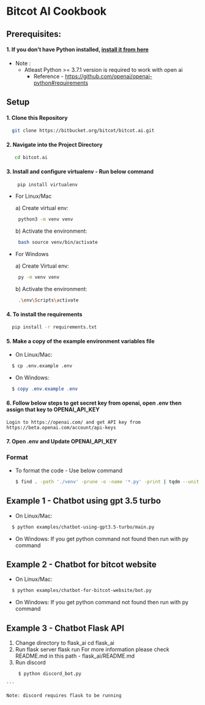 # Bitcot AI Cookbook

## Prerequisites:

#### 1. If you don’t have Python installed, [install it from here](https://www.python.org/downloads/)

- Note :
  - Atleast Python >= 3.7.1 version is required to work with open ai
    - Reference - https://github.com/openai/openai-python#requirements

## Setup

#### 1. Clone this Repository

```bash
  git clone https://bitbucket.org/bitcot/bitcot.ai.git
```

#### 2. Navigate into the Project Directory

```bash
   cd bitcot.ai
```

#### 3. Install and configure virtualenv - Run below command

```bash
    pip install virtualenv
```

- For Linux/Mac

  a) Create virtual env:

  ```bash
   python3 -m venv venv
  ```

  b) Activate the environment:

  ```bash
   bash source venv/bin/activate
  ```

- For Windows

  a) Create Virtual env:

  ```bash
   py -m venv venv
  ```

  b) Activate the environment:

  ```bash
   .\env\Scripts\activate
  ```

#### 4. To install the requirements

```bash
  pip install -r requirements.txt
```

#### 5. Make a copy of the example environment variables file

- On Linux/Mac:

```bash
  $ cp .env.example .env
```

- On Windows:

```powershell
  $ copy .env.example .env
```

#### 6. Follow below steps to get secret key from openai, open .env then assign that key to OPENAI_API_KEY

    Login to https://openai.com/ and get API key from https://beta.openai.com/account/api-keys

#### 7. Open .env and Update OPENAI_API_KEY

### Format

- To format the code - Use below command
  ```bash
  $ find . -path './venv' -prune -o -name '*.py' -print | tqdm --unit='file' --total=$(find . -name '*.py' -not -path './venv/*' | wc -l) | xargs -I{} autopep8 --in-place {}
  ```

## Example 1 - Chatbot using gpt 3.5 turbo

- On Linux/Mac:

```bash
  $ python examples/chatbot-using-gpt3.5-turbo/main.py
```

- On Windows:
  If you get python command not found then run with py command

## Example 2 - Chatbot for bitcot website

- On Linux/Mac:

```bash
  $ python examples/chatbot-for-bitcot-website/bot.py
```

- On Windows:
  If you get python command not found then run with py command


## Example 3 - Chatbot Flask API
  1. Change directory to flask_ai
     cd flask_ai
  2. Run flask server
     flask run
     For more information please check README.md in this path - flask_ai/README.md
  3. Run discord 
     ```bash
      $ python discord_bot.py
    ```
    
    Note: discord requires flask to be running
    